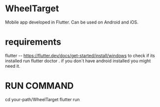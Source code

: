 # WheelTarget


Mobile app developed in Flutter.
Can be used on Android and iOS.


# requirements 

flutter  -- https://flutter.dev/docs/get-started/install/windows
to check if its installed run flutter doctor .
if you don´t have android installed you might need it.

# RUN COMMAND
cd your-path/WheelTarget
flutter run

